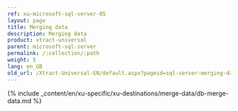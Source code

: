 ```yaml
---
ref: xu-microsoft-sql-server-05
layout: page
title: Merging data
description: Merging data
product: xtract-universal
parent: microsoft-sql-server
permalink: /:collection/:path
weight: 5
lang: en_GB
old_url: /Xtract-Universal-EN/default.aspx?pageid=sql-server-merging-data
---
```



{% include _content/en/xu-specific/xu-destinations/merge-data/db-merge-data.md  %}
